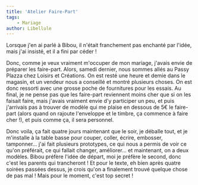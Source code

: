 ```yaml
---
title: 'Atelier Faire-Part'
tags:
    - Mariage
author: Libellule
---
```


Lorsque j'en ai parlé à Bibou, il n'était franchement pas enchanté par l'idée,
mais j'ai insisté, et il a fini par céder !

Donc, comme je veux vraiment m'occuper de mon mariage, j'avais envie de préparer
les faire-part. Alors, samedi dernier, nous sommes allés au Passy Plazza chez
Loisirs et Créations. On est resté une heure et demie dans le magasin, et un
vendeur nous a conseillé et montré plusieurs choses. On est donc ressorti avec
une grosse poche de fournitures pour les essais. Au final, je ne pense pas que
les faire-part reviennent moins cher que si on les faisait faire, mais j'avais
vraiment envie d'y participer un peu, et puis j'arrivais pas à trouver de modèle
qui me plaise en dessous de 5€ le faire-part (alors quand on rajoute l'enveloppe
et le timbre, ça commence à faire cher !), et puis comme ça, il sera personnel.

Donc voila, ça fait quatre jours maintenant que le soir, je déballe tout, et je
m'installe à la table basse pour couper, coller, écrire, embosser, tamponner…
j'ai fait plusieurs prototypes, ce qui nous a permis de voir ce qu'on préférait,
ce qui fallait changer, améliorer… et maintenant, on a deux modèles. Bibou
préfère l'idée de départ, moi je préfère le second, donc c'est les parents qui
trancheront ! Et pour le texte, eh bien après quatre soirées passées dessus, je
crois qu'on a finalement trouvé quelque chose de pas mal ! Mais pour le moment,
c'est top secret !
